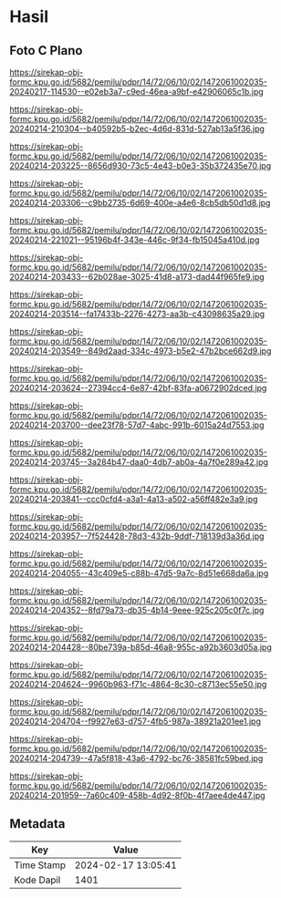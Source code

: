 # Hasil

## Foto C Plano

https://sirekap-obj-formc.kpu.go.id/5682/pemilu/pdpr/14/72/06/10/02/1472061002035-20240217-114530--e02eb3a7-c9ed-46ea-a9bf-e42906065c1b.jpg

https://sirekap-obj-formc.kpu.go.id/5682/pemilu/pdpr/14/72/06/10/02/1472061002035-20240214-210304--b40592b5-b2ec-4d6d-831d-527ab13a5f36.jpg

https://sirekap-obj-formc.kpu.go.id/5682/pemilu/pdpr/14/72/06/10/02/1472061002035-20240214-203225--8656d930-73c5-4e43-b0e3-35b372435e70.jpg

https://sirekap-obj-formc.kpu.go.id/5682/pemilu/pdpr/14/72/06/10/02/1472061002035-20240214-203306--c9bb2735-6d69-400e-a4e6-8cb5db50d1d8.jpg

https://sirekap-obj-formc.kpu.go.id/5682/pemilu/pdpr/14/72/06/10/02/1472061002035-20240214-221021--95196b4f-343e-446c-9f34-fb15045a410d.jpg

https://sirekap-obj-formc.kpu.go.id/5682/pemilu/pdpr/14/72/06/10/02/1472061002035-20240214-203433--62b028ae-3025-41d8-a173-dad44f965fe9.jpg

https://sirekap-obj-formc.kpu.go.id/5682/pemilu/pdpr/14/72/06/10/02/1472061002035-20240214-203514--fa17433b-2276-4273-aa3b-c43098635a29.jpg

https://sirekap-obj-formc.kpu.go.id/5682/pemilu/pdpr/14/72/06/10/02/1472061002035-20240214-203549--849d2aad-334c-4973-b5e2-47b2bce662d9.jpg

https://sirekap-obj-formc.kpu.go.id/5682/pemilu/pdpr/14/72/06/10/02/1472061002035-20240214-203624--27394cc4-6e87-42bf-83fa-a0672902dced.jpg

https://sirekap-obj-formc.kpu.go.id/5682/pemilu/pdpr/14/72/06/10/02/1472061002035-20240214-203700--dee23f78-57d7-4abc-991b-6015a24d7553.jpg

https://sirekap-obj-formc.kpu.go.id/5682/pemilu/pdpr/14/72/06/10/02/1472061002035-20240214-203745--3a284b47-daa0-4db7-ab0a-4a7f0e289a42.jpg

https://sirekap-obj-formc.kpu.go.id/5682/pemilu/pdpr/14/72/06/10/02/1472061002035-20240214-203841--ccc0cfd4-a3a1-4a13-a502-a56ff482e3a9.jpg

https://sirekap-obj-formc.kpu.go.id/5682/pemilu/pdpr/14/72/06/10/02/1472061002035-20240214-203957--7f524428-78d3-432b-9ddf-718139d3a36d.jpg

https://sirekap-obj-formc.kpu.go.id/5682/pemilu/pdpr/14/72/06/10/02/1472061002035-20240214-204055--43c409e5-c88b-47d5-9a7c-8d51e668da6a.jpg

https://sirekap-obj-formc.kpu.go.id/5682/pemilu/pdpr/14/72/06/10/02/1472061002035-20240214-204352--8fd79a73-db35-4b14-9eee-925c205c0f7c.jpg

https://sirekap-obj-formc.kpu.go.id/5682/pemilu/pdpr/14/72/06/10/02/1472061002035-20240214-204428--80be739a-b85d-46a8-955c-a92b3603d05a.jpg

https://sirekap-obj-formc.kpu.go.id/5682/pemilu/pdpr/14/72/06/10/02/1472061002035-20240214-204624--9960b963-f71c-4864-8c30-c8713ec55e50.jpg

https://sirekap-obj-formc.kpu.go.id/5682/pemilu/pdpr/14/72/06/10/02/1472061002035-20240214-204704--f9927e63-d757-4fb5-987a-38921a201ee1.jpg

https://sirekap-obj-formc.kpu.go.id/5682/pemilu/pdpr/14/72/06/10/02/1472061002035-20240214-204739--47a5f818-43a6-4792-bc76-38581fc59bed.jpg

https://sirekap-obj-formc.kpu.go.id/5682/pemilu/pdpr/14/72/06/10/02/1472061002035-20240214-201959--7a60c409-458b-4d92-8f0b-4f7aee4de447.jpg


## Metadata

| Key        | Value               |
| ---------- | ------------------- |
| Time Stamp | 2024-02-17 13:05:41 |
| Kode Dapil | 1401                |



